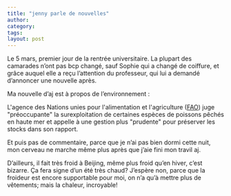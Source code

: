 ```yaml
---
title: "jenny parle de nouvelles"
author:
category: 
tags: 
layout: post
---
```

Le 5 mars, premier jour de la rentrée universitaire. La plupart des camarades n’ont pas bcp changé, sauf Sophie qui a changé de coiffure, et grâce auquel elle a reçu l’attention du professeur, qui lui a demandé d’annoncer une nouvelle après.

Ma nouvelle d’aj est à propos de l’environnement :

L'agence des Nations unies pour l'alimentation et l'agriculture (<a href="http://www.fao.org/index_fr.htm">FAO</a>) juge "préoccupante" la surexploitation de certaines espèces de poissons pêchés en haute mer et appelle à une gestion plus "prudente" pour préserver les stocks dans son rapport.

Et puis pas de commentaire, parce que je n’ai pas bien dormi cette nuit, mon cerveau ne marche même plus après que j’aie fini mon travil aj. 

D’ailleurs, il fait très froid à Beijing, même plus froid qu’en hiver, c’est bizarre. Ça fera signe d’un été très chaud? J’espère non, parce que la froideur est encore supportable pour moi, on n’a qu’à mettre plus de vêtements; mais la chaleur, incroyable! 


